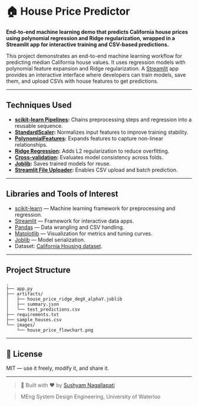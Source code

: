 # 🏠 House Price Predictor

**End-to-end machine learning demo that predicts California house prices using polynomial regression and Ridge regularization, wrapped in a Streamlit app for interactive training and CSV-based predictions.**

This project demonstrates an end-to-end machine learning workflow for predicting median California house values. It uses regression models with polynomial feature expansion and Ridge regularization. A [Streamlit](https://streamlit.io/) app provides an interactive interface where developers can train models, save them, and upload CSVs with house features to get predictions.

---

## Techniques Used

- **[scikit-learn Pipelines](https://scikit-learn.org/stable/modules/generated/sklearn.pipeline.Pipeline.html):** Chains preprocessing steps and regression into a reusable sequence.
- **[StandardScaler](https://scikit-learn.org/stable/modules/generated/sklearn.preprocessing.StandardScaler.html):** Normalizes input features to improve training stability.
- **[PolynomialFeatures](https://scikit-learn.org/stable/modules/generated/sklearn.preprocessing.PolynomialFeatures.html):** Expands features to capture non-linear relationships.
- **[Ridge Regression](https://scikit-learn.org/stable/modules/generated/sklearn.linear_model.Ridge.html):** Adds L2 regularization to reduce overfitting.
- **[Cross-validation](https://scikit-learn.org/stable/modules/cross_validation.html):** Evaluates model consistency across folds.
- **[Joblib](https://joblib.readthedocs.io/):** Saves trained models for reuse.
- **[Streamlit File Uploader](https://docs.streamlit.io/library/api-reference/widgets/st.file_uploader):** Enables CSV upload and batch prediction.

---

## Libraries and Tools of Interest

- [scikit-learn](https://scikit-learn.org/) — Machine learning framework for preprocessing and regression.  
- [Streamlit](https://streamlit.io/) — Framework for interactive data apps.  
- [Pandas](https://pandas.pydata.org/) — Data wrangling and CSV handling.  
- [Matplotlib](https://matplotlib.org/) — Visualization for metrics and tuning curves.  
- [Joblib](https://joblib.readthedocs.io/) — Model serialization.  
- Dataset: [California Housing dataset](https://scikit-learn.org/stable/datasets/real_world.html#california-housing-dataset).  

---

## Project Structure

```text
.
├── app.py
├── artifacts/
│   ├── house_price_ridge_degX_alphaY.joblib
│   ├── summary.json
│   └── test_predictions.csv
├── requirements.txt
├── sample_houses.csv
└── images/
    └── house_price_flowchart.png

```

---

## 📝 License

MIT — use it freely, modify it, and share it.

---

> 🔧 Built with ❤️ by [Sushyam Nagallapati](www.linkedin.com/in/sushyamnagallapati)

> MEng System Design Engineering, University of Waterloo
